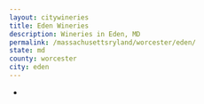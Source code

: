 ```yaml
---
layout: citywineries
title: Eden Wineries
description: Wineries in Eden, MD
permalink: /massachusettsryland/worcester/eden/
state: md
county: worcester
city: eden
---
```

-
